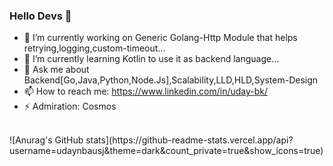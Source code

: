### Hello Devs 👋


- 🔭 I’m currently working on Generic Golang-Http Module that helps retrying,logging,custom-timeout...
- 🌱 I’m currently learning Kotlin to use it as backend language...
- 💬 Ask me about Backend[Go,Java,Python,Node.Js],Scalability,LLD,HLD,System-Design 
- 📫 How to reach me: https://www.linkedin.com/in/uday-bk/ 
- ⚡ Admiration: Cosmos

<br>
![Anurag's GitHub stats](https://github-readme-stats.vercel.app/api?username=udaynbausj&theme=dark&count_private=true&show_icons=true)
<br>

